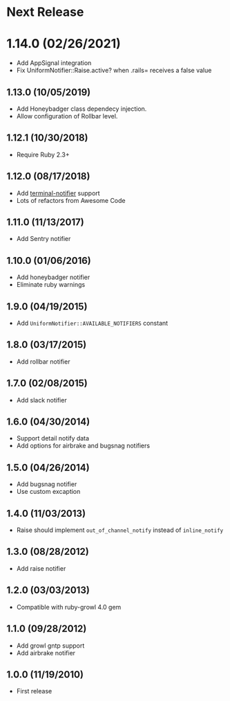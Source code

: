 # Next Release

# 1.14.0 (02/26/2021)

* Add AppSignal integration
* Fix UniformNotifier::Raise.active? when .rails= receives a false value

## 1.13.0 (10/05/2019)

* Add Honeybadger class dependecy injection.
* Allow configuration of Rollbar level.

## 1.12.1 (10/30/2018)

* Require Ruby 2.3+

## 1.12.0 (08/17/2018)

* Add [terminal-notifier](https://github.com/julienXX/terminal-notifier) support
* Lots of refactors from Awesome Code

## 1.11.0 (11/13/2017)

* Add Sentry notifier

## 1.10.0 (01/06/2016)

* Add honeybadger notifier
* Eliminate ruby warnings

## 1.9.0 (04/19/2015)

* Add `UniformNotifier::AVAILABLE_NOTIFIERS` constant

## 1.8.0 (03/17/2015)

* Add rollbar notifier

## 1.7.0 (02/08/2015)

* Add slack notifier

## 1.6.0 (04/30/2014)

* Support detail notify data
* Add options for airbrake and bugsnag notifiers

## 1.5.0 (04/26/2014)

* Add bugsnag notifier
* Use custom excaption

## 1.4.0 (11/03/2013)

* Raise should implement `out_of_channel_notify` instead of `inline_notify`

## 1.3.0 (08/28/2012)

* Add raise notifier

## 1.2.0 (03/03/2013)

* Compatible with ruby-growl 4.0 gem

## 1.1.0 (09/28/2012)

* Add growl gntp support
* Add airbrake notifier

## 1.0.0 (11/19/2010)

* First release
